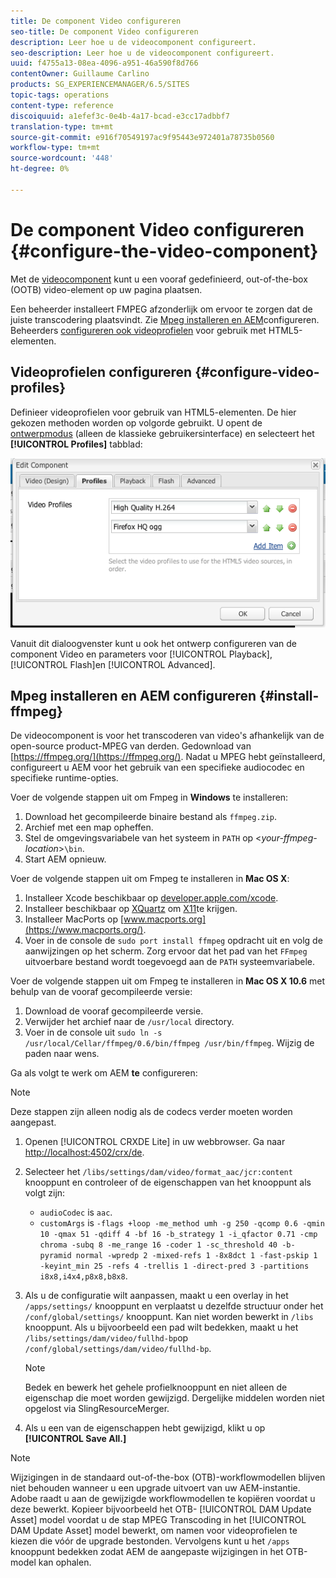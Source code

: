 ```yaml
---
title: De component Video configureren
seo-title: De component Video configureren
description: Leer hoe u de videocomponent configureert.
seo-description: Leer hoe u de videocomponent configureert.
uuid: f4755a13-08ea-4096-a951-46a590f8d766
contentOwner: Guillaume Carlino
products: SG_EXPERIENCEMANAGER/6.5/SITES
topic-tags: operations
content-type: reference
discoiquuid: a1efef3c-0e4b-4a17-bcad-e3cc17adbbf7
translation-type: tm+mt
source-git-commit: e916f70549197ac9f95443e972401a78735b0560
workflow-type: tm+mt
source-wordcount: '448'
ht-degree: 0%

---
```



# De component Video configureren {#configure-the-video-component}

Met de [videocomponent](/help/sites-authoring/default-components-foundation.md#video) kunt u een vooraf gedefinieerd, out-of-the-box (OOTB) video-element op uw pagina plaatsen.

Een beheerder installeert FMPEG afzonderlijk om ervoor te zorgen dat de juiste transcodering plaatsvindt. Zie [Mpeg installeren en AEM](#install-ffmpeg)configureren. Beheerders [configureren ook videoprofielen](#configure-video-profiles) voor gebruik met HTML5-elementen.

## Videoprofielen configureren {#configure-video-profiles}

Definieer videoprofielen voor gebruik van HTML5-elementen. De hier gekozen methoden worden op volgorde gebruikt. U opent de [ontwerpmodus](/help/sites-authoring/default-components-designmode.md) (alleen de klassieke gebruikersinterface) en selecteert het **[!UICONTROL Profiles]** tabblad:

![chlimage_1-317](assets/chlimage_1-317.png)

Vanuit dit dialoogvenster kunt u ook het ontwerp configureren van de component Video en parameters voor [!UICONTROL Playback], [!UICONTROL Flash]en [!UICONTROL Advanced].

## Mpeg installeren en AEM configureren {#install-ffmpeg}

De videocomponent is voor het transcoderen van video&#39;s afhankelijk van de open-source product-MPEG van derden. Gedownload van [https://ffmpeg.org/](https://ffmpeg.org/). Nadat u MPEG hebt geïnstalleerd, configureert u AEM voor het gebruik van een specifieke audiocodec en specifieke runtime-opties.

Voer de volgende stappen uit om Fmpeg in **Windows** te installeren:

1. Download het gecompileerde binaire bestand als `ffmpeg.zip`.
1. Archief met een map opheffen.
1. Stel de omgevingsvariabele van het systeem in `PATH` op &lt;*your-ffmpeg-location*>`\bin`.
1. Start AEM opnieuw.

Voer de volgende stappen uit om Fmpeg te installeren in **Mac OS X**:

1. Installeer Xcode beschikbaar op [developer.apple.com/xcode](hhttps://developer.apple.com/xcode/).
1. Installeer beschikbaar op [XQuartz](https://www.xquartz.org) om [X11](https://support.apple.com/en-us/HT201341)te krijgen.
1. Installeer MacPorts op [www.macports.org](https://www.macports.org/).
1. Voer in de console de `sudo port install ffmpeg` opdracht uit en volg de aanwijzingen op het scherm. Zorg ervoor dat het pad van het `FFmpeg` uitvoerbare bestand wordt toegevoegd aan de `PATH` systeemvariabele.

Voer de volgende stappen uit om Fmpeg te installeren in **Mac OS X 10.6** met behulp van de vooraf gecompileerde versie:

1. Download de vooraf gecompileerde versie.
1. Verwijder het archief naar de `/usr/local` directory.
1. Voer in de console uit `sudo ln -s /usr/local/Cellar/ffmpeg/0.6/bin/ffmpeg /usr/bin/ffmpeg`. Wijzig de paden naar wens.

Ga als volgt te werk om AEM **te** configureren:

>[!NOTE]
>
>Deze stappen zijn alleen nodig als de codecs verder moeten worden aangepast.

1. Openen [!UICONTROL CRXDE Lite] in uw webbrowser. Ga naar [http://localhost:4502/crx/de](http://localhost:4502/crx/de).
2. Selecteer het `/libs/settings/dam/video/format_aac/jcr:content` knooppunt en controleer of de eigenschappen van het knooppunt als volgt zijn:

   * `audioCodec` is `aac`.
   * `customArgs` is `-flags +loop -me_method umh -g 250 -qcomp 0.6 -qmin 10 -qmax 51 -qdiff 4 -bf 16 -b_strategy 1 -i_qfactor 0.71 -cmp chroma -subq 8 -me_range 16 -coder 1 -sc_threshold 40 -b-pyramid normal -wpredp 2 -mixed-refs 1 -8x8dct 1 -fast-pskip 1 -keyint_min 25 -refs 4 -trellis 1 -direct-pred 3 -partitions i8x8,i4x4,p8x8,b8x8`.

3. Als u de configuratie wilt aanpassen, maakt u een overlay in het `/apps/settings/` knooppunt en verplaatst u dezelfde structuur onder het `/conf/global/settings/` knooppunt. Kan niet worden bewerkt in `/libs` knooppunt. Als u bijvoorbeeld een pad wilt bedekken, maakt u het `/libs/settings/dam/video/fullhd-bp`op `/conf/global/settings/dam/video/fullhd-bp`.

   >[!NOTE]
   >
   >Bedek en bewerk het gehele profielknooppunt en niet alleen de eigenschap die moet worden gewijzigd. Dergelijke middelen worden niet opgelost via SlingResourceMerger.

4. Als u een van de eigenschappen hebt gewijzigd, klikt u op **[!UICONTROL Save All.]**

>[!NOTE]
>
>Wijzigingen in de standaard out-of-the-box (OTB)-workflowmodellen blijven niet behouden wanneer u een upgrade uitvoert van uw AEM-instantie. Adobe raadt u aan de gewijzigde workflowmodellen te kopiëren voordat u deze bewerkt. Kopieer bijvoorbeeld het OTB- [!UICONTROL DAM Update Asset] model voordat u de stap MPEG Transcoding in het [!UICONTROL DAM Update Asset] model bewerkt, om namen voor videoprofielen te kiezen die vóór de upgrade bestonden. Vervolgens kunt u het `/apps` knooppunt bedekken zodat AEM de aangepaste wijzigingen in het OTB-model kan ophalen.
